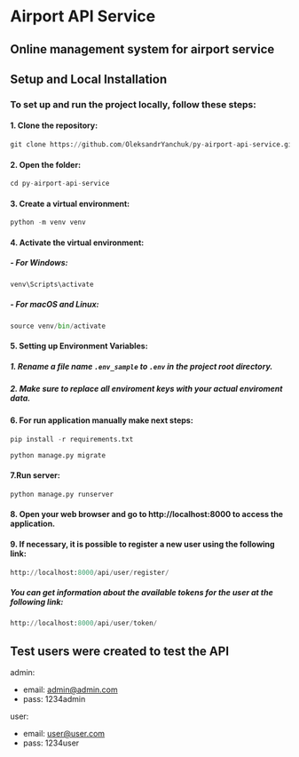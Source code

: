 # Airport API Service
## Online management system for airport service

## Setup and Local Installation

### To set up and run the project locally, follow these steps:

#### 1.  Clone the repository:

```python
git clone https://github.com/OleksandrYanchuk/py-airport-api-service.git
```
#### 2. Open the folder:
```python
cd py-airport-api-service
```
#### 3. Create a virtual environment:
```python
python -m venv venv
```
#### 4. Activate the virtual environment:
   
##### - For Windows:
```python
venv\Scripts\activate
```
##### -	For macOS and Linux:
```python
source venv/bin/activate
```
#### 5. Setting up Environment Variables:

##### 1. Rename a file name `.env_sample` to `.env` in the project root directory.

##### 2. Make sure to replace all enviroment keys with your actual enviroment data.

#### 6. For run application manually make next steps:

```python
pip install -r requirements.txt
```
```python
python manage.py migrate
```
#### 7.Run server:
```python
python manage.py runserver
```
#### 8. Open your web browser and go to http://localhost:8000 to access the application.

#### 9. If necessary, it is possible to register a new user using the following link:
```python
http://localhost:8000/api/user/register/
```
##### You can get information about the available tokens for the user at the following link:
```python
http://localhost:8000/api/user/token/
```
## Test users were created to test the API
admin:
- email: admin@admin.com
- pass: 1234admin

user:
- email: user@user.com
- pass: 1234user
